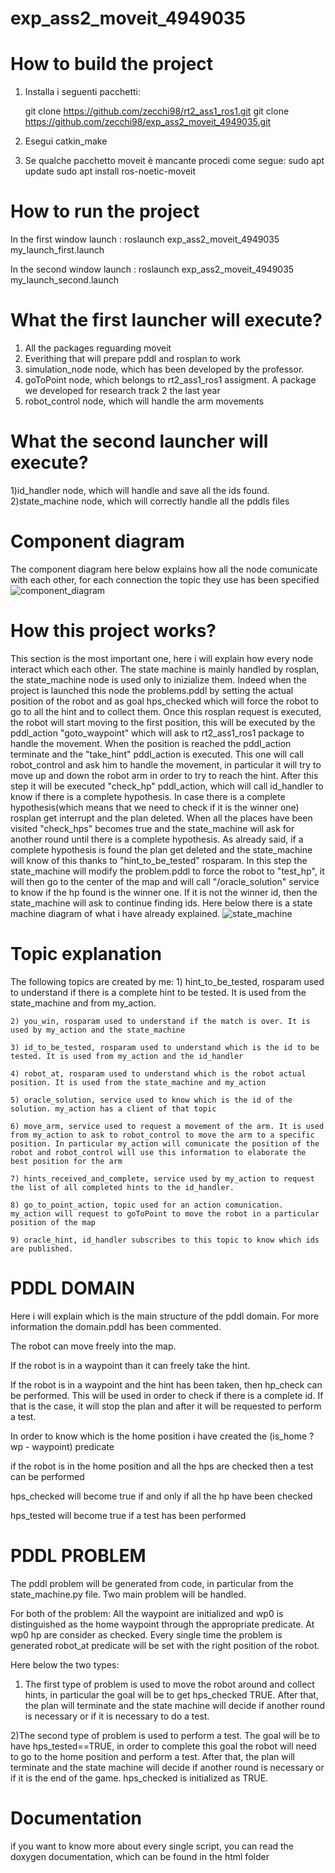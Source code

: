 # exp_ass2_moveit_4949035

# How to build the project

1) Installa i seguenti pacchetti:

    git clone https://github.com/zecchi98/rt2_ass1_ros1.git
    git clone https://github.com/zecchi98/exp_ass2_moveit_4949035.git

2) Esegui catkin_make

3) Se qualche pacchetto moveit è mancante procedi come segue:
    sudo apt update
    sudo apt install ros-noetic-moveit

# How to run the project

In the first window launch :
    roslaunch exp_ass2_moveit_4949035 my_launch_first.launch 

In the second window launch :
    roslaunch exp_ass2_moveit_4949035 my_launch_second.launch

# What the first launcher will execute?
 1) All the packages reguarding moveit
 2) Everithing that will prepare pddl and rosplan to work
 3) simulation_node node, which has been developed by the professor.
 4) goToPoint node, which belongs to rt2_ass1_ros1 assigment. A package we developed for research track 2 the last year
 5) robot_control node, which will handle the arm movements


# What the second launcher will execute?
 1)id_handler node, which will handle and save all the ids found.
 2)state_machine node, which will correctly handle all the pddls files

# Component diagram
The component diagram here below explains how all the node comunicate with each other, for each connection the topic they use has been specified
![component_diagram](https://user-images.githubusercontent.com/78590047/168242991-2aa84b73-a066-41ad-b9cf-307ef4492d22.png)


# How this project works?

This section is the most important one, here i will explain how every node interact which each other.
The state machine is mainly handled by rosplan, the state_machine node is used only to inizialize them. Indeed when the project is launched this node the problems.pddl by setting the actual position of the robot and as goal hps_checked which will force the robot to go to all the hint and to collect them.
Once this rosplan request is executed, the robot will start moving to the first position, this will be executed by the pddl_action "goto_waypoint" which will ask to rt2_ass1_ros1 package to handle the movement.
When the position is reached the pddl_action terminate and the "take_hint" pddl_action is executed. This one will call robot_control and ask him to handle the movement, in particular it will try to move up and down the robot arm in order to try to reach the hint.
After this step it will be executed "check_hp" pddl_action, which will call id_handler to know if there is a complete hypothesis. In case there is a complete hypothesis(which means that we need to check if it is the winner one) rosplan get interrupt and the plan deleted.
When all the places have been visited "check_hps" becomes true and the state_machine will ask for another round until there is a complete hypothesis.
As already said, if a complete hypothesis is found the plan get deleted and the state_machine will know of this thanks to "hint_to_be_tested" rosparam. In this step the state_machine will modify the problem.pddl to force the robot to "test_hp", it will then go to the center of the map and will call "/oracle_solution" service to know if the hp found is the winner one.
If it is not the winner id, then the state_machine will ask to continue finding ids.
Here below there is a state machine diagram of what i have already explained.
![state_machine](https://user-images.githubusercontent.com/78590047/168242897-da5b19ce-decd-41fd-b79f-5cbcbb0fb3b0.png)

# Topic explanation
The following topics are created by me:
    1) hint_to_be_tested, rosparam used to understand if there is a complete hint to be tested. It is used from the state_machine and from my_action.

    2) you_win, rosparam used to understand if the match is over. It is used by my_action and the state_machine
    
    3) id_to_be_tested, rosparam used to understand which is the id to be tested. It is used from my_action and the id_handler

    4) robot_at, rosparam used to understand which is the robot actual position. It is used from the state_machine and my_action

    5) oracle_solution, service used to know which is the id of the solution. my_action has a client of that topic

    6) move_arm, service used to request a movement of the arm. It is used from my_action to ask to robot_control to move the arm to a specific position. In particular my_action will comunicate the position of the robot and robot_control will use this information to elaborate the best position for the arm

    7) hints_received_and_complete, service used by my_action to request the list of all completed hints to the id_handler.

    8) go_to_point_action, topic used for an action comunication. my_action will request to goToPoint to move the robot in a particular position of the map
    
    9) oracle_hint, id_handler subscribes to this topic to know which ids are published.





# PDDL DOMAIN

Here i will explain which is the main structure of the pddl domain. For more information the domain.pddl has been commented.

The robot can move freely into the map.

If the robot is in a waypoint than it can freely take the hint.

If the robot is in a waypoint and the hint has been taken, then hp_check can be performed. This will be used in order to check if there is a complete id. If that is the case, it will stop the plan and after it will be requested to perform a test.

In order to know which is the home position i have created the (is_home ?wp - waypoint) predicate

if the robot is in the home position and all the hps are checked then a test can be performed

hps_checked will become true if and only if all the hp have been checked

hps_tested will become true if a test has been performed

# PDDL PROBLEM

The pddl problem will be generated from code, in particular from the state_machine.py file. Two main problem will be handled.

For both of the problem:
All the waypoint are initialized and wp0 is distinguished as the home waypoint through the appropriate predicate. At wp0 hp are consider as checked.
Every single time the problem is generated robot_at predicate will be set with the right position of the robot.

Here below the two types:

1) The first type of problem is used to move the robot around and collect hints, in particular the goal will be to get hps_checked TRUE. After that, the plan will terminate and the state machine will decide if another round is necessary or if it is necessary to do a test.

2)The second type of problem is used to perform a test. The goal will be to have hps_tested==TRUE, in order to complete this goal the robot will need to go to the home position and perform a test. After that, the plan will terminate and the state machine will decide if another round is necessary or if it is the end of the game.
hps_checked is initialized as TRUE.


# Documentation

if you want to know more about every single script, you can read the doxygen documentation, which can be found in the html folder 
